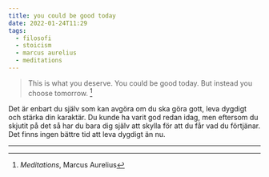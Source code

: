 ```yaml
---
title: you could be good today
date: 2022-01-24T11:29
tags: 
  - filosofi 
  - stoicism
  - marcus aurelius
  - meditations
---
```


> This is what you deserve. You could be good today. But instead you choose tomorrow. [^1]

Det är enbart du själv som kan avgöra om du ska göra gott, leva dygdigt och
stärka din karaktär. Du kunde ha varit god redan idag, men eftersom du skjutit
på det så har du bara dig själv att skylla för att du får vad du förtjänar. Det
finns ingen bättre tid att leva dygdigt än nu. 

***
[^1]: _Meditations_, Marcus Aurelius

